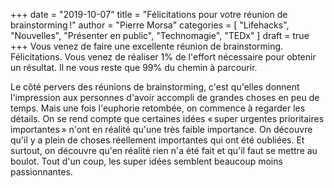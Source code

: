 +++
date        = "2019-10-07"
title       = "Félicitations pour votre réunion de brainstorming !"
author      = "Pierre Morsa"
categories  = [ "Lifehacks", "Nouvelles", "Présenter en public", "Technomagie", "TEDx" ]
draft       = true
+++
Vous venez de faire une excellente réunion de brainstorming. Félicitations. Vous venez de réaliser 1% de l'effort nécessaire pour obtenir un résultat. Il ne vous reste que 99% du chemin à parcourir. 

Le côté pervers des réunions de brainstorming, c'est qu'elles donnent l'impression aux personnes d'avoir accompli de grandes choses en peu de temps. Mais une fois l'euphorie retombée, on commence à regarder les détails. On se rend compte que certaines idées « super urgentes prioritaires importantes » n'ont en réalité qu'une très faible importance. On découvre qu'il y a plein de choses réellement importantes qui ont été oubliées. Et surtout, on découvre qu'en réalité rien n'a été fait et qu'il faut se mettre au boulot. Tout d'un coup, les super idées semblent beaucoup moins passionnantes.
